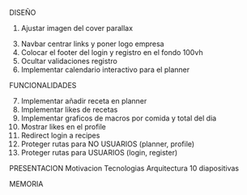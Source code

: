 DISEÑO
1.  Ajustar imagen del cover parallax
<!-- 2.  Formatear los modales de las recetas -->
3.  Navbar centrar links y poner logo empresa
4.  Colocar el footer del login y registro en el fondo 100vh
5.  Ocultar validaciones registro
11. Implementar calendario interactivo para el planner


FUNCIONALIDADES
<!-- 6.  Implementar busqueda recetas por cuisine type (american,asian,brithis...) -->
7.  Implementar añadir receta en planner
8.  Implementar likes de recetas
9.  Implementar graficos de macros por comida y total del dia
10. Mostrar likes en el profile
12. Redirect login a recipes
13. Proteger rutas para NO USUARIOS (planner, profile)
14. Proteger rutas para USUARIOS (login, register)

PRESENTACION
Motivacion
Tecnologias
Arquitectura
10 diapositivas

MEMORIA
